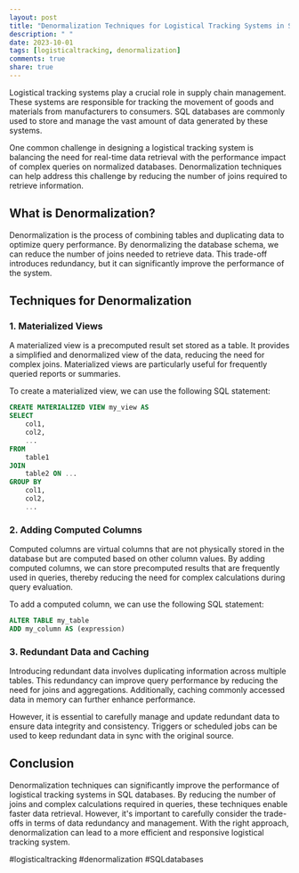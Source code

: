 ```yaml
---
layout: post
title: "Denormalization Techniques for Logistical Tracking Systems in SQL Databases"
description: " "
date: 2023-10-01
tags: [logisticaltracking, denormalization]
comments: true
share: true
---
```


Logistical tracking systems play a crucial role in supply chain management. These systems are responsible for tracking the movement of goods and materials from manufacturers to consumers. SQL databases are commonly used to store and manage the vast amount of data generated by these systems. 

One common challenge in designing a logistical tracking system is balancing the need for real-time data retrieval with the performance impact of complex queries on normalized databases. Denormalization techniques can help address this challenge by reducing the number of joins required to retrieve information.

## What is Denormalization?

Denormalization is the process of combining tables and duplicating data to optimize query performance. By denormalizing the database schema, we can reduce the number of joins needed to retrieve data. This trade-off introduces redundancy, but it can significantly improve the performance of the system.

## Techniques for Denormalization

### 1. Materialized Views

A materialized view is a precomputed result set stored as a table. It provides a simplified and denormalized view of the data, reducing the need for complex joins. Materialized views are particularly useful for frequently queried reports or summaries.

To create a materialized view, we can use the following SQL statement:

```sql
CREATE MATERIALIZED VIEW my_view AS
SELECT 
    col1, 
    col2,
    ...
FROM 
    table1
JOIN 
    table2 ON ...
GROUP BY 
    col1, 
    col2,
    ...
```

### 2. Adding Computed Columns

Computed columns are virtual columns that are not physically stored in the database but are computed based on other column values. By adding computed columns, we can store precomputed results that are frequently used in queries, thereby reducing the need for complex calculations during query evaluation.

To add a computed column, we can use the following SQL statement:

```sql
ALTER TABLE my_table
ADD my_column AS (expression)
```

### 3. Redundant Data and Caching

Introducing redundant data involves duplicating information across multiple tables. This redundancy can improve query performance by reducing the need for joins and aggregations. Additionally, caching commonly accessed data in memory can further enhance performance.

However, it is essential to carefully manage and update redundant data to ensure data integrity and consistency. Triggers or scheduled jobs can be used to keep redundant data in sync with the original source.

## Conclusion

Denormalization techniques can significantly improve the performance of logistical tracking systems in SQL databases. By reducing the number of joins and complex calculations required in queries, these techniques enable faster data retrieval. However, it's important to carefully consider the trade-offs in terms of data redundancy and management. With the right approach, denormalization can lead to a more efficient and responsive logistical tracking system.

#logisticaltracking #denormalization #SQLdatabases